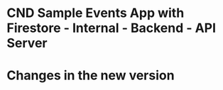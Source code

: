 # CND Sample Events App with Firestore - Internal - Backend - API Server
# Changes in the new version
